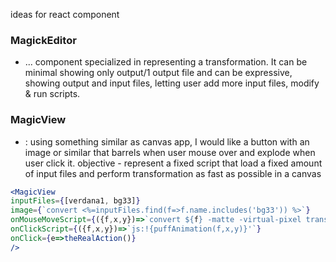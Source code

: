 ideas for react component

### MagickEditor
 * <MagickEditor inputFiles={[...]}, script="convert a b" afterRun={fn}} showEditor allowInputFileChange allowOutputFileDownload allowScriptEdit layout="2-1-2" >... component specialized in representing a transformation. It can be minimal showing only output/1 output file and can be expressive, showing output and input files, letting user add more input files, modify & run scripts. 

### MagicView
 * <MagicView inputFiles={[...]}, script="convert a b"/>  : using something similar as canvas app, I would like a button with an image or similar that barrels when user mouse over and explode when user click it. objective - represent a fixed script that load a fixed amount of input files and perform transformation as fast as possible in a canvas
  
```jsx
<MagicView 
inputFiles={[verdana1, bg33]} 
image={`convert <%=inputFiles.find(f=>f.name.includes('bg33')) %>`} 
onMouseMoveScript={({f,x,y})=>`convert ${f} -matte -virtual-pixel transparent -distort Barrel '-0.4 0.7 0.2 0.5 ${x} ${y}'`}
onClickScript={({f,x,y})=>`js:!{puffAnimation(f,x,y)}'`}
onClick={e=>theRealAction()}
/>
```
